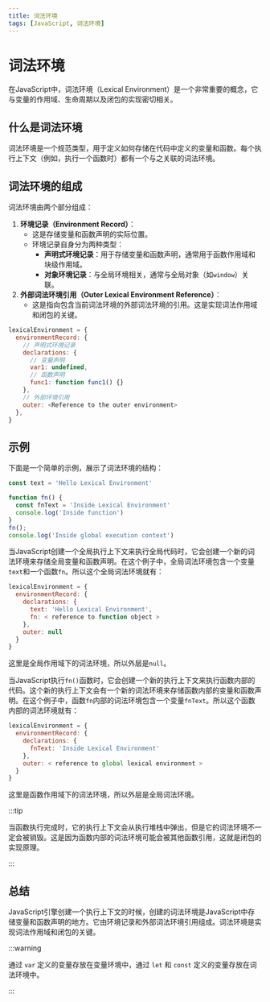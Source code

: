 ```yaml
---
title: 词法环境
tags: [JavaScript, 词法环境]
---
```


# 词法环境
在JavaScript中，词法环境（Lexical Environment）是一个非常重要的概念，它与变量的作用域、生命周期以及闭包的实现密切相关。

## 什么是词法环境
词法环境是一个规范类型，用于定义如何存储在代码中定义的变量和函数。每个执行上下文（例如，执行一个函数时）都有一个与之关联的词法环境。

## 词法环境的组成
词法环境由两个部分组成：
1. **环境记录（Environment Record）**：
    - 这是存储变量和函数声明的实际位置。
    - 环境记录自身分为两种类型：
        - **声明式环境记录**：用于存储变量和函数声明，通常用于函数作用域和块级作用域。
        - **对象环境记录**：与全局环境相关，通常与全局对象（如`window`）关联。
2. **外部词法环境引用（Outer Lexical Environment Reference）**：
    - 这是指向包含当前词法环境的外部词法环境的引用。这是实现词法作用域和闭包的关键。

```javascript showLineNumbers
lexicalEnvironment = {
  environmentRecord: {
    // 声明式环境记录
    declarations: {
      // 变量声明
      var1: undefined,
      // 函数声明
      func1: function func1() {}
    },
    // 外部环境引用
    outer: <Reference to the outer environment>
  },
}
```

## 示例
下面是一个简单的示例，展示了词法环境的结构：
```javascript showLineNumbers
const text = 'Hello Lexical Environment'

function fn() {
  const fnText = 'Inside Lexical Environment'
  console.log('Inside function') 
}
fn();
console.log('Inside global execution context')
```
当JavaScript创建一个全局执行上下文来执行全局代码时，它会创建一个新的词法环境来存储全局变量和函数声明。在这个例子中，全局词法环境包含一个变量`text`和一个函数`fn`。所以这个全局词法环境就有：
```javascript showLineNumbers
lexicalEnvironment = {
  environmentRecord: {
    declarations: {
      text: 'Hello Lexical Environment',
      fn: < reference to function object >
    },
    outer: null
  }
}
```
这里是全局作用域下的词法环境，所以外层是`null`。

当JavaScript执行`fn()`函数时，它会创建一个新的执行上下文来执行函数内部的代码。这个新的执行上下文会有一个新的词法环境来存储函数内部的变量和函数声明。在这个例子中，函数`fn`内部的词法环境包含一个变量`fnText`。所以这个函数内部的词法环境就有：
```javascript showLineNumbers
lexicalEnvironment = {
  environmentRecord: {
    declarations: {
      fnText: 'Inside Lexical Environment'
    },
    outer: < reference to global lexical environment >
  }
}
```
这里是函数作用域下的词法环境，所以外层是全局词法环境。

:::tip

当函数执行完成时，它的执行上下文会从执行堆栈中弹出，但是它的词法环境不一定会被销毁。这是因为函数内部的词法环境可能会被其他函数引用，这就是闭包的实现原理。

:::

## 总结
JavaScript引擎创建一个执行上下文的时候，创建的词法环境是JavaScript中存储变量和函数声明的地方。它由环境记录和外部词法环境引用组成。词法环境是实现词法作用域和闭包的关键。

:::warning

通过 `var` 定义的变量存放在变量环境中，通过 `let` 和 `const` 定义的变量存放在词法环境中。

:::

